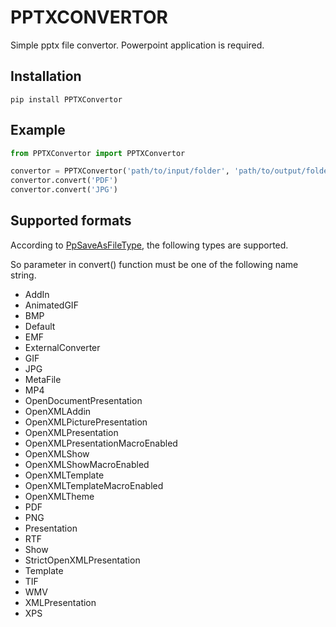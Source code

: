 # PPTXCONVERTOR
Simple pptx file convertor. Powerpoint application is required.

## Installation

```
pip install PPTXConvertor
```

## Example

```Python
from PPTXConvertor import PPTXConvertor

convertor = PPTXConvertor('path/to/input/folder', 'path/to/output/folder')
convertor.convert('PDF')
convertor.convert('JPG')
```

## Supported formats

According to [PpSaveAsFileType](https://docs.microsoft.com/en-us/office/vba/api/powerpoint.ppsaveasfiletype), the following types are supported.

So parameter in convert() function must be one of the following name string.

- AddIn
- AnimatedGIF
- BMP
- Default
- EMF
- ExternalConverter
- GIF
- JPG
- MetaFile
- MP4
- OpenDocumentPresentation
- OpenXMLAddin
- OpenXMLPicturePresentation
- OpenXMLPresentation
- OpenXMLPresentationMacroEnabled
- OpenXMLShow
- OpenXMLShowMacroEnabled
- OpenXMLTemplate
- OpenXMLTemplateMacroEnabled
- OpenXMLTheme
- PDF
- PNG
- Presentation
- RTF
- Show
- StrictOpenXMLPresentation
- Template
- TIF
- WMV
- XMLPresentation
- XPS